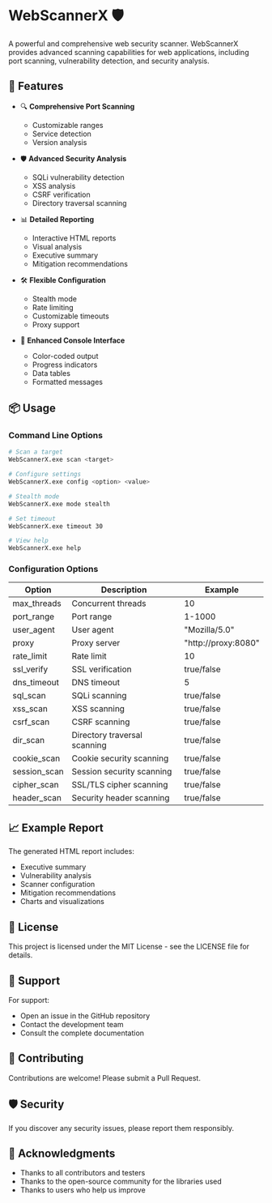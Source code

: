# WebScannerX 🛡️

A powerful and comprehensive web security scanner. WebScannerX provides advanced scanning capabilities for web applications, including port scanning, vulnerability detection, and security analysis.

## 🚀 Features

- 🔍 **Comprehensive Port Scanning**
  - Customizable ranges
  - Service detection
  - Version analysis

- 🛡️ **Advanced Security Analysis**
  - SQLi vulnerability detection
  - XSS analysis
  - CSRF verification
  - Directory traversal scanning

- 📊 **Detailed Reporting**
  - Interactive HTML reports
  - Visual analysis
  - Executive summary
  - Mitigation recommendations

- 🛠️ **Flexible Configuration**
  - Stealth mode
  - Rate limiting
  - Customizable timeouts
  - Proxy support

- 🎨 **Enhanced Console Interface**
  - Color-coded output
  - Progress indicators
  - Data tables
  - Formatted messages

## 📦 Usage

### Command Line Options

```bash
# Scan a target
WebScannerX.exe scan <target>

# Configure settings
WebScannerX.exe config <option> <value>

# Stealth mode
WebScannerX.exe mode stealth

# Set timeout
WebScannerX.exe timeout 30

# View help
WebScannerX.exe help
```

### Configuration Options

| Option | Description | Example |
|--------|-------------|---------|
| max_threads | Concurrent threads | 10 |
| port_range | Port range | 1-1000 |
| user_agent | User agent | "Mozilla/5.0" |
| proxy | Proxy server | "http://proxy:8080" |
| rate_limit | Rate limit | 10 |
| ssl_verify | SSL verification | true/false |
| dns_timeout | DNS timeout | 5 |
| sql_scan | SQLi scanning | true/false |
| xss_scan | XSS scanning | true/false |
| csrf_scan | CSRF scanning | true/false |
| dir_scan | Directory traversal scanning | true/false |
| cookie_scan | Cookie security scanning | true/false |
| session_scan | Session security scanning | true/false |
| cipher_scan | SSL/TLS cipher scanning | true/false |
| header_scan | Security header scanning | true/false |

## 📈 Example Report

The generated HTML report includes:
- Executive summary
- Vulnerability analysis
- Scanner configuration
- Mitigation recommendations
- Charts and visualizations

## 📝 License

This project is licensed under the MIT License - see the LICENSE file for details.

## 🤝 Support

For support:
- Open an issue in the GitHub repository
- Contact the development team
- Consult the complete documentation

## 🤝 Contributing

Contributions are welcome! Please submit a Pull Request.

## 🛡️ Security

If you discover any security issues, please report them responsibly.

## 🙏 Acknowledgments

- Thanks to all contributors and testers
- Thanks to the open-source community for the libraries used
- Thanks to users who help us improve
